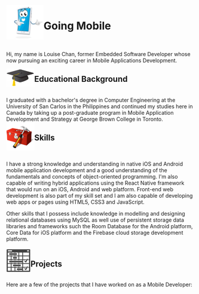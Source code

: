 
<img align="left" src="./images/mobile_icon.png" width=100 />

# Going Mobile        
<br>

Hi, my name is Louise Chan, former Embedded Software Developer whose now pursuing an exciting career in Mobile Applications Development.

<img align="left" src="./images/graduation_cap.png" width=75 />

## Educational Background
<br>
I graduated with a bachelor's degree in Computer Engineering at the University of San Carlos in the Philippines and continued my studies here in Canada by taking up a post-graduate program in Mobile Application Development and Strategy at George Brown College in Toronto.  
<br>
<img align="left" src="./images/toolbox.png" width=75 /> 

## Skills
<br>

I have a strong knowledge and understanding in native iOS and Android mobile application development and a good understanding of the fundamentals and concepts of object-oriented programming. I'm also capable of writing hybrid applications using the React Native framework that would run on an iOS, Android and web platform. Front-end web development is also part of my skill set and I am also capable of developing web apps or pages using HTML5, CSS3 and JavaScript.  

Other skills that I possess include knowledge in modelling and designing relational databases using MySQL as well use of persistent storage data libraries and frameworks such the Room Database for the Android platform, Core Data for iOS platform and the Firebase cloud storage development platform.
<br><br>
<img align="left" src="./images/project_icon.png" width=65 /> 

## Projects
<br>
Here are a few of the projects that I have worked on as a Mobile Developer:








